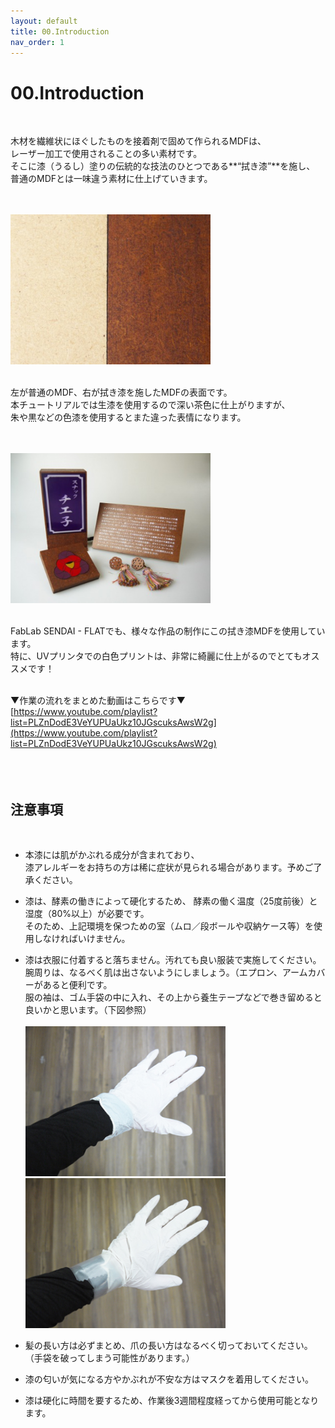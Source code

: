 ```yaml
---
layout: default
title: 00.Introduction
nav_order: 1
---
```


# 00.Introduction
<br>

木材を繊維状にほぐしたものを接着剤で固めて作られるMDFは、  <br>
レーザー加工で使用されることの多い素材です。  <br>
そこに漆（うるし）塗りの伝統的な技法のひとつである**“拭き漆”**を施し、 <br>
普通のMDFとは一味違う素材に仕上げていきます。<br>
<br>
<br>

<img src="assets/00-1.png" width="320" alt="hi" class="inline"/><br>
<br>

左が普通のMDF、右が拭き漆を施したMDFの表面です。<br>
本チュートリアルでは生漆を使用するので深い茶色に仕上がりますが、<br>
朱や黒などの色漆を使用するとまた違った表情になります。<br>
<br>
<br>

<img src="assets/00-2.png" width="320" alt="hi" class="inline"/><br>
<br>

FabLab SENDAI - FLATでも、様々な作品の制作にこの拭き漆MDFを使用しています。<br>
特に、UVプリンタでの白色プリントは、非常に綺麗に仕上がるのでとてもオススメです！<br>
<br>

▼作業の流れをまとめた動画はこちらです▼<br>
[https://www.youtube.com/playlist?list=PLZnDodE3VeYUPUaUkz10JGscuksAwsW2g](https://www.youtube.com/playlist?list=PLZnDodE3VeYUPUaUkz10JGscuksAwsW2g)<br>
<br>
<br>
<br>

##  注意事項
<br>

* 本漆には肌がかぶれる成分が含まれており、<br>
漆アレルギーをお持ちの方は稀に症状が見られる場合があります。予めご了承ください。
* 漆は、酵素の働きによって硬化するため、  酵素の働く温度（25度前後）と湿度（80%以上）が必要です。<br>
そのため、上記環境を保つための室（ムロ／段ボールや収納ケース等）を使用しなければいけません。<br>
* 漆は衣服に付着すると落ちません。汚れても良い服装で実施してください。  <br>
腕周りは、なるべく肌は出さないようにしましょう。（エプロン、アームカバーがあると便利です。<br>
服の袖は、ゴム手袋の中に入れ、その上から養生テープなどで巻き留めると良いかと思います。（下図参照）<br><br>
<img src="assets/00-3.jpg" width="320" alt="hi" class="inline"/> <img src="assets/00-4.jpg" width="320" alt="hi" class="inline"/><br>

* 髪の長い方は必ずまとめ、爪の長い方はなるべく切っておいてください。<br>
（手袋を破ってしまう可能性があります。）
* 漆の匂いが気になる方やかぶれが不安な方はマスクを着用してください。<br>
* 漆は硬化に時間を要するため、作業後3週間程度経ってから使用可能となります。  

<br>
<br>
<br>
<br>
<br>
<br>
